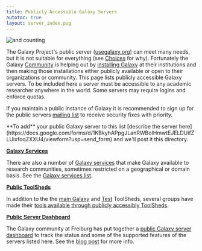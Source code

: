 ```yaml
---
title: Publicly Accessible Galaxy Servers
autotoc: true
layout: server_index.pug
---
```


<img src="/src/public-galaxy-servers/90-plus-slide.png" alt="and counting"
class="img-fluid mx-auto" />

The Galaxy Project's public server ([usegalaxy.org](http://usegalaxy.org/)) can
meet many needs, but it is not suitable for everything (see
[Choices](/src/choices/index.md) for why). Fortunately the Galaxy
[Community](/src/community/index.md) is helping out by [installing
Galaxy](/src/admin/get-galaxy/index.md) at their institutions and then making
those installations either publicly available or open to their organizations or
community. This page lists publicly accessible Galaxy servers.  To be included
here a server must be accessible to any academic researcher anywhere in the
world. Some servers may require logins and enforce quotas.

If you maintain a public instance of Galaxy it is recommended to sign up for
the public servers [mailing
list](https://lists.galaxyproject.org/listinfo/galaxy-public-servers) to
receive security fixes with priority.

<div class="alert alert-success" role="alert"> **To add** your public Galaxy
server to this list [describe the server
here](https://docs.google.com/forms/d/1KBkyhAPpgJLanRWBoIHmwtEJELDUifZLUixfoqZXXU4/viewform?usp=send_form)
and we'll post it this directory.</div>

[**Galaxy Services**](/src/galaxy-services/index.md)

There are also a number of [Galaxy services](/src/galaxy-services/index.md)
that make Galaxy available to research communities, sometimes restricted on a
geographical or domain basis.  See the [Galaxy services
list](/src/galaxy-services/index.md).

[**Public ToolSheds**](/src/toolshed/public-toolsheds/index.md)

In addition to the the [main Galaxy](http://toolshed.g2.bx.psu.edu/) and
[Test](http://testtoolshed.g2.bx.psu.edu/) ToolSheds, several groups have made
their [tools available through publicly accessibly
ToolSheds](/src/toolsheds/public-toolsheds/index.md).

[**Public Server Dashboard**](https://grafana.denbi.uni-freiburg.de/dashboard/db/public-galaxy-servers)

The Galaxy community at Freiburg has put together a [public Galaxy server dashboard](https://stats.galaxyproject.eu/d/000000020/public-galaxy-servers?orgId=1) to track the status and some of the supported features of the servers listed here.  See the [blog post](/src/blog/2017-10-public-galaxy-dashboard/index.md) for more info.

